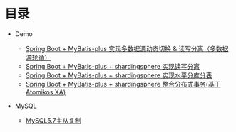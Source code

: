 # 目录


- Demo
    - [Spring Boot + MyBatis-plus 实现多数据源动态切换 & 读写分离（多数据源轮循）](https://github.com/zhu-rundong/blog/issues/3)
    - [Spring Boot + MyBatis-plus + shardingsphere 实现读写分离](https://github.com/zhu-rundong/blog/issues/4)
    - [Spring Boot + MyBatis-plus + shardingsphere 实现水平分库分表](https://github.com/zhu-rundong/blog/issues/5)
    - [Spring Boot + MyBatis-plus + shardingsphere 整合分布式事务(基于Atomikos XA) ](https://github.com/zhu-rundong/blog/issues/6)

- MySQL
  
	- [MySQL5.7主从复制](https://github.com/zhu-rundong/blog/issues/2)
        


